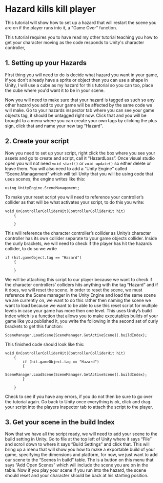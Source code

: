 # Hazard kills kill player

This tutorial will show how to set up a hazard that will restart the scene you are on if the player runs into it, a "Game Over" function.

This tutorial requires you to have read my other tutorial teaching you how to get your character moving as the code responds to Unity's character controller,

## 1. Setting up your Hazards

FIrst thing you will need to do is decide what hazard you want in your game, if you don't already have a sprite or object then you can use a shape in Unity, I will use a cube as my hazard for this tutorial so you can too, place the cube where you'd want it to be in your scene.

Now you will need to make sure that your hazard is tagged as such so any other hazard you add to your game will be affected by the same code we will make. Go to your hazards inspector tab where you can see your game objects tag, it should be untagged right now. Click that and you will be brought to a menu where you can create your own tags by clicking the plus sign, click that and name your new tag “Hazard”.


## 2. Create your script 

Now you need to set up your script, right click the box where you see your assets and go to create and script, call it “HazardLoss”. Once visual studio open you will not need `void start()` or `void update()` so either delete or leave them. You will also need to add a “Unity Engine” called “Scene.Management” which will tell Unity that you will be using code that uses scenes, the engine writes like this:

```
using UnityEngine.SceneManagement;
```

To make your reset script you will need to reference your controller’s collider as that will be what activates your script, to do this you write:

```
void OnControllerColliderHit(ControllerColliderHit hit)
	{
	
	}
```

This will reference the character controller’s collider as Unity’s character controller has its own collider separate to your game objects collider. 
Inside the curly brackets, we will need to check if the player has hit the hazards collider, to do so we write

```
if (hit.gameObject.tag == "Hazard")
	{
	
	}
```

We will be attaching this script to our player because we want to check if the character controllers’ colliders hits anything with the tag “Hazard” and if it does, we will reset the scene.
In order to reset the scene, we must reference the Scene manager in the Unity Engine and load the same scene we are currently on, we want to do this rather then naming the scene we want to load because we want to be able to use this reset script for multiple levels in case your game has more then one level. This uses Unity’s build index which is a function that allows you to make executables builds of your game like you published it, you write the following in the second set of curly brackets to get this function:
```
SceneManager.LoadScene(SceneManager.GetActiveScene().buildIndex);
```
This finished code should look like this:
```
void OnControllerColliderHit(ControllerColliderHit hit)
    {
        if (hit.gameObject.tag == "Hazard")
        {
            SceneManager.LoadScene(SceneManager.GetActiveScene().buildIndex);
        }

    }
```
Check to see if you have any errors, if you do not then be sure to go over the tutorial again. 
Go back to Unity once everything is ok, click and drag your script into the players inspector tab to attach the script to the player.


## 3. Get your scene in the build Index

Now that we have all the script ready, we will need to add your scene to the build setting in Unity.
Go to file at the top left of Unity where it says “File” and scroll down to where it says “Build Settings” and click that. This will bring up a menu that will show you how to make a exportable build of your game, specifying the dimensions and platform, for now, we just want to add our scene to the “Scenes In build” table. The is a button on this menu that says “Add Open Scenes” which will include the scene you are on in the table. 
Now if you play your scene if you run into the hazard, the scene should reset and your character should be back at his starting position.

